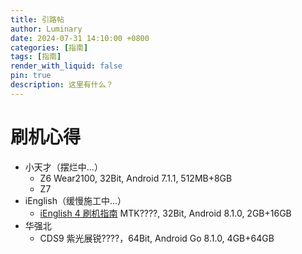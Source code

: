 ```yaml
---
title: 引路帖
author: Luminary
date: 2024-07-31 14:10:00 +0800
categories: [指南]
tags: [指南]
render_with_liquid: false
pin: true
description: 这里有什么？
---
```


# 刷机心得
+ 小天才（摆烂中...）
  + Z6 
    Wear2100, 32Bit, Android 7.1.1, 512MB+8GB
  + Z7
+ iEnglish（缓慢施工中...）
  + [iEnglish 4 刷机指南](https://fengyec2.github.io/posts/iEnglish4%E5%88%B7%E6%9C%BA%E6%8C%87%E5%8D%97/)
    MTK????, 32Bit, Android 8.1.0, 2GB+16GB
+ 华强北
  + CDS9
    紫光展锐????，64Bit, Android Go 8.1.0, 4GB+64GB
